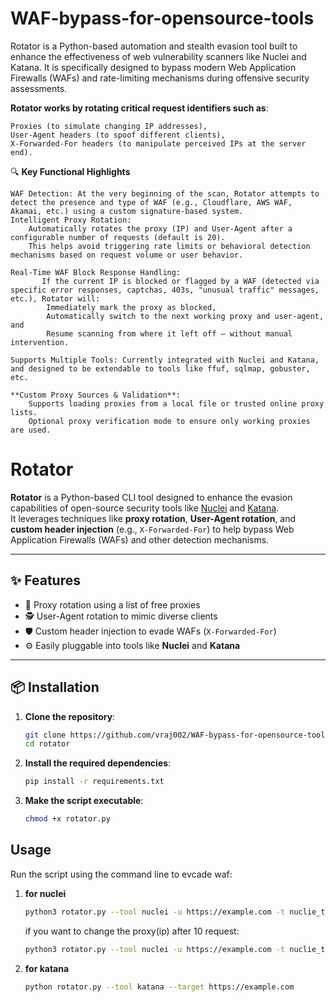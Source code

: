 # WAF-bypass-for-opensource-tools
Rotator is a Python-based automation and stealth evasion tool built to enhance the effectiveness of web vulnerability scanners like Nuclei and Katana. It is specifically designed to bypass modern Web Application Firewalls (WAFs) and rate-limiting mechanisms during offensive security assessments.

**Rotator works by rotating critical request identifiers such as**:

    Proxies (to simulate changing IP addresses),
    User-Agent headers (to spoof different clients),
    X-Forwarded-For headers (to manipulate perceived IPs at the server end).

🔍 **Key Functional Highlights**

    WAF Detection: At the very beginning of the scan, Rotator attempts to detect the presence and type of WAF (e.g., Cloudflare, AWS WAF, Akamai, etc.) using a custom signature-based system.
    Intelligent Proxy Rotation:
        Automatically rotates the proxy (IP) and User-Agent after a configurable number of requests (default is 20).
        This helps avoid triggering rate limits or behavioral detection mechanisms based on request volume or user behavior.

    Real-Time WAF Block Response Handling:
           If the current IP is blocked or flagged by a WAF (detected via specific error responses, captchas, 403s, "unusual traffic" messages, etc.), Rotator will:
            Immediately mark the proxy as blocked,
            Automatically switch to the next working proxy and user-agent, and
            Resume scanning from where it left off — without manual intervention.

    Supports Multiple Tools: Currently integrated with Nuclei and Katana, and designed to be extendable to tools like ffuf, sqlmap, gobuster, etc.

    **Custom Proxy Sources & Validation**:
        Supports loading proxies from a local file or trusted online proxy lists.
        Optional proxy verification mode to ensure only working proxies are used. 
# Rotator

**Rotator** is a Python-based CLI tool designed to enhance the evasion capabilities of open-source security tools like [Nuclei](https://github.com/projectdiscovery/nuclei) and [Katana](https://github.com/projectdiscovery/katana).  
It leverages techniques like **proxy rotation**, **User-Agent rotation**, and **custom header injection** (e.g., `X-Forwarded-For`) to help bypass Web Application Firewalls (WAFs) and other detection mechanisms.

---

## ✨ Features

- 🔄 Proxy rotation using a list of free proxies
- 🕵️ User-Agent rotation to mimic diverse clients
- 🛡️ Custom header injection to evade WAFs (`X-Forwarded-For`)
- ⚙️ Easily pluggable into tools like **Nuclei** and **Katana**

---

## 📦 Installation

1. **Clone the repository**:
   ```bash
   git clone https://github.com/vraj002/WAF-bypass-for-opensource-tools.git
   cd rotator
    ```
   
2. **Install the required dependencies**:
   ```bash
   pip install -r requirements.txt
   ```
  
3.  **Make the script executable**:
    ```bash
    chmod +x rotator.py
    ```
## Usage

Run the script using the command line to evcade waf:

1. **for nuclei**
    ```bash
   python3 rotator.py --tool nuclei -u https://example.com -t nuclie_template
   ```
     if you want to change the proxy(ip) after 10 request:
    ```bash
    python3 rotator.py --tool nuclei -u https://example.com -t nuclie_template --rotation 10
    ```
  
2. **for katana**
    ```bash
   python rotator.py --tool katana --target https://example.com  
    ```

